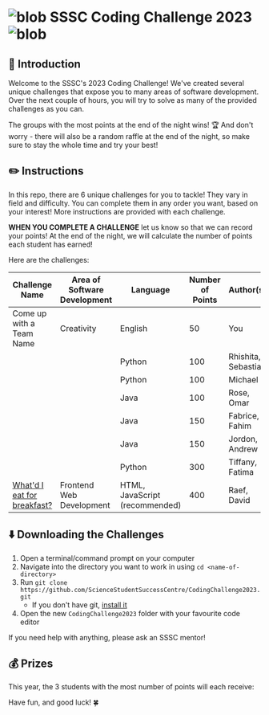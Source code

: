 # ![blob](https://emojis.slackmojis.com/emojis/images/1471119456/981/fast_parrot.gif?1471119456) SSSC Coding Challenge 2023 ![blob](https://emojis.slackmojis.com/emojis/images/1471119456/981/fast_parrot.gif?1471119456)

## 🥳 Introduction

Welcome to the SSSC's 2023 Coding Challenge! We've created several unique challenges that expose you to many areas of software development. Over the next couple of hours, you will try to solve as many of the provided challenges as you can.

The groups with the most points at the end of the night wins! 🏆 And don't worry - there will also be a random raffle at the end of the night, so make sure to stay the whole time and try your best!

## ✏️ Instructions

In this repo, there are 6 unique challenges for you to tackle! They vary in field and difficulty. You can complete them in any order you want, based on your interest! More instructions are provided with each challenge.

**WHEN YOU COMPLETE A CHALLENGE** let us know so that we can record your points! At the end of the night, we will calculate the number of points each student has earned!

Here are the challenges:

| Challenge Name          | Area of Software Development   | Language                       | Number of Points | Author(s)         |
|-------------------------|--------------------------------|--------------------------------|------------------|-------------------|
| Come up with a Team Name  | Creativity                   | English                        | 50               | You               |
|                           |                              | Python                         | 100              | Rhishita, Sebastian |
|                           |                              | Python                         | 100              | Michael           |
|                           |                              | Java                           | 100              | Rose, Omar        |
|                           |                              | Java                           | 150              | Fabrice, Fahim    |
|                           |                              | Java                           | 150              | Jordon, Andrew    |
|                           |                              | Python                         | 300              | Tiffany, Fatima   |
| [What'd I eat for breakfast?](food-challenge) | Frontend Web Development     | HTML, JavaScript (recommended) | 400              | Raef, David       |


<!--
| [Fibonacci](Fibonacci.py)               | Algorithms and Data Structures | Any                            | 100              | Jake              |
| [Matching Brackets](matching_brackets.py)       | Algorithms and Data Structures | Any                            | 200              | Gordon, Callum    |
| [Squid Game](SquidGame)              | Object-Oriented Programming    | Java                           | 300              | Omar, Sebastian   |
| [Spin the Wheel](SpinTheWheel)          | Terminal-based Game            | Any                 | 200 + (2x100 Bonus)              | Michelle, Tiffany |
| [Replicate the Animation](animations) | Frontend Web Development       | CSS and HTML                   | 400              | Alejandra         |
| [Web Server](BackendChallenge)              | Backend Web Development        | JavaScript (Node.js) or Python | 500              | David             |
-->

## ⬇️ Downloading the Challenges

1. Open a terminal/command prompt on your computer
2. Navigate into the directory you want to work in using `cd <name-of-directory>`
3. Run `git clone https://github.com/ScienceStudentSuccessCentre/CodingChallenge2023.git`
    - If you don't have git, [install it](https://git-scm.com/download)
4. Open the new `CodingChallenge2023` folder with your favourite code editor

If you need help with anything, please ask an SSSC mentor!


## 💰 Prizes
This year, the 3 students with the most number of points will each receive:
<!--
| 🤯 $50 Campus Card Money!!! 🤯 |
| --- |

In addition, we will be holding a raffle, for another chance to win the prize!

You can spend it at many places [on-campus or around the city](https://carleton.ca/campuscard/using-campus-card/)!
-->
Have fun, and good luck! 🍀
